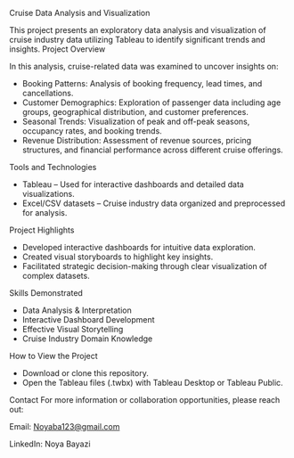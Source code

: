 Cruise Data Analysis and Visualization

This project presents an exploratory data analysis and visualization of cruise industry data utilizing Tableau to identify significant trends and insights.
Project Overview

In this analysis, cruise-related data was examined to uncover insights on:

* Booking Patterns: Analysis of booking frequency, lead times, and cancellations.
* Customer Demographics: Exploration of passenger data including age groups, geographical distribution, and customer preferences.
* Seasonal Trends: Visualization of peak and off-peak seasons, occupancy rates, and booking trends.
* Revenue Distribution: Assessment of revenue sources, pricing structures, and financial performance across different cruise offerings.

Tools and Technologies
* Tableau – Used for interactive dashboards and detailed data visualizations.
* Excel/CSV datasets – Cruise industry data organized and preprocessed for analysis.

Project Highlights
* Developed interactive dashboards for intuitive data exploration.
* Created visual storyboards to highlight key insights.
* Facilitated strategic decision-making through clear visualization of complex datasets.

Skills Demonstrated
* Data Analysis & Interpretation
* Interactive Dashboard Development
* Effective Visual Storytelling
* Cruise Industry Domain Knowledge

How to View the Project
* Download or clone this repository.
* Open the Tableau files (.twbx) with Tableau Desktop or Tableau Public.

Contact
For more information or collaboration opportunities, please reach out:

Email: Noyaba123@gmail.com

LinkedIn: Noya Bayazi
